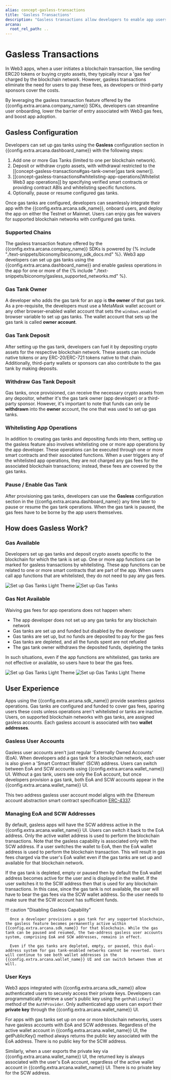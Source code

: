 ```yaml
---
alias: concept-gasless-transactions
title: 'Gasless Transactions'
description: "Gasless transactions allow developers to enable app users to use the app without paying any gas fees for blockchain transactions associated with the app operations. The gas fees are paid by the developer or the sponsors through the gas tanks set up for the app."
arcana:
  root_rel_path: ..
---
```


# Gasless Transactions

In Web3 apps, when a user initiates a blockchain transaction, like sending ERC20 tokens or buying crypto assets, they typically incur a 'gas fee' charged by the blockchain network. However, gasless transactions eliminate the need for users to pay these fees, as developers or third-party sponsors cover the costs.

By leveraging the gasless transaction feature offered by the {{config.extra.arcana.company_name}} SDKs, developers can streamline user onboarding, lower the barrier of entry associated with Web3 gas fees, and boost app adoption.

## Gasless Configuration

Developers can set up gas tanks using the **Gasless** configuration section in {{config.extra.arcana.dashboard_name}} with the following steps:

1. Add one or more Gas Tanks (limited to one per blockchain network).
2. Deposit or withdraw crypto assets, with withdrawal restricted to the [[concept-gasless-transactions#gas-tank-owner|gas tank owner]].
3. [[concept-gasless-transactions#whitelisting-app-operations|Whitelist Web3 app operations]] by specifying verified smart contracts or providing contract ABIs and whitelisting specific functions.
4. Optionally, pause or resume configured gas tanks.

Once gas tanks are configured, developers can seamlessly integrate their app with the {{config.extra.arcana.sdk_name}}, onboard users, and deploy the app on either the Testnet or Mainnet. Users can enjoy gas fee waivers for supported blockchain networks with configured gas tanks.

### Supported Chains

The gasless transaction feature offered by the {{config.extra.arcana.company_name}} SDKs is powered by {% include "./text-snippets/biconomy/biconomy_sdk_docs.md" %}. Web3 app developers can set up gas tanks using the {{config.extra.arcana.dashboard_name}} and enable gasless operations in the app for one or more of the {% include "./text-snippets/biconomy/gasless_supported_networks.md" %}.

### Gas Tank Owner

A developer who adds the gas tank for an app is **the owner** of that gas tank. As a pre-requisite, the developers must use a MetaMask wallet account or any other browser-enabled wallet account that sets the `windows.enabled` browser variable to set up gas tanks. The wallet account that sets up the gas tank is called **owner account**.

### Gas Tank Deposit

After setting up the gas tank, developers can fuel it by depositing crypto assets for the respective blockchain network. These assets can include native tokens or any ERC-20/ERC-721 tokens native to that chain. Additionally, third-party wallets or sponsors can also contribute to the gas tank by making deposits.

### Withdraw Gas Tank Deposit

Gas tanks, once provisioned, can receive the necessary crypto assets from any depositor, whether it's the gas tank owner (app developer) or a third-party sponsor. However, it's important to note that funds can only be **withdrawn** into the **owner** account, the one that was used to set up gas tanks.

### Whitelisting App Operations

In addition to creating gas tanks and depositing funds into them, setting up the gasless feature also involves whitelisting one or more app operations by the app developer. These operations can be executed through one or more smart contracts and their associated functions. When a user triggers any of the whitelisted app operations, they are not charged any gas fees for the associated blockchain transactions; instead, these fees are covered by the gas tanks.

### Pause / Enable Gas Tank

After provisioning gas tanks, developers can use the **Gasless** configuration section in the {{config.extra.arcana.dashboard_name}} any time later to pause or resume the gas tank operations.  When the gas tank is paused, the gas fees have to be borne by the app users themselves.

## How does Gasless Work?

### Gas Available

Developers set up gas tanks and deposit crypto assets specific to the blockchain for which the tank is set up. One or more app functions can be marked for gasless transactions by whitelisting. These app functions can be related to one or more smart contracts that are part of the app. When users call app functions that are whitelisted, they do not need to pay any gas fees.

<img src="/img/an_gasless_howitworks_light.png#only-light" alt="Set up Gas Tanks Light Theme" class="an-screenshots"/>
<img src="/img/an_gasless_howitworks_dark.png#only-dark" alt="Set up Gas Tanks" class="an-screenshots"/>

### Gas Not Available

Waiving gas fees for app operations does not happen when:

* The app developer does not set up any gas tanks for any blockchain network
* Gas tanks are set up and funded but disabled by the developer
* Gas tanks are set up, but no funds are deposited to pay for the gas fees
* Gas tanks are depleted, and all the funds spent are not refueled
* The gas tank owner withdraws the deposited funds, depleting the tanks

In such situations, even if the app functions are whitelisted, gas tanks are not effective or available, so users have to bear the gas fees.

<img src="/img/an_gasless_howitworks_empty_light.png#only-light" alt="Set up Gas Tanks Light Theme" class="an-screenshots"/>
<img src="/img/an_gasless_howitworks_empty_dark.png#only-dark" alt="Set up Gas Tanks Light Theme" class="an-screenshots"/>

## User Experience

Apps using the {{config.extra.arcana.sdk_name}} provide seamless gasless operations. Gas tanks are configured and funded to cover gas fees, sparing users these costs unless operations aren't whitelisted or tanks are inactive. Users, on supported blockchain networks with gas tanks, are assigned gasless accounts. Each gasless account is associated with two **wallet addresses**.

### Gasless User Accounts

Gasless user accounts aren't just regular 'Externally Owned Accounts' (EoA). When developers add a gas tank for a blockchain network, each user is also given a 'Smart Contract Wallet' (SCW) address. Users can switch between EoA and SCW accounts using {{config.extra.arcana.wallet_name}} UI. Without a gas tank, users see only the EoA account, but once developers provision a gas tank, both EoA and SCW accounts appear in the {{config.extra.arcana.wallet_name}} UI.

This two address gasless user account model aligns with the Ethereum account abstraction smart contract specification [ERC-4337](https://www.erc4337.io/docs).

### Managing EoA and SCW Addresses

By default, gasless apps will have the SCW address active in the {{config.extra.arcana.wallet_name}} UI. Users can switch it back to the EoA address. Only the active wallet address is used to perform the blockchain transactions. Note that the gasless capability is associated only with the SCW address. If a user switches the wallet to EoA, then the EoA wallet address is used to perform the blockchain transaction. This will result in gas fees charged via the user's EoA wallet even if the gas tanks are set up and available for that blockchain network.

If the gas tank is depleted, empty or paused then by default the EoA wallet address becomes active for the user and is displayed in the wallet. If the user switches it to the SCW address then that is used for any blockchain transactions. In this case, since the gas tank is not available, the user will have to bear the gas fees via the SCW wallet address. So the user needs to make sure that the SCW account has sufficient funds.

!!! caution "Disabling Gasless Capability"

      Once a developer provisions a gas tank for any supported blockchain, the gasless feature becomes permanently active within {{config.extra.arcana.sdk_name}} for that blockchain. While the gas tank can be paused and resumed, the two-address gasless user accounts system, comprising EoA and SCW addresses, remains in effect.
      
      Even if the gas tanks are depleted, empty, or paused, this dual-address system for gas tank-enabled networks cannot be reverted. Users will continue to see both wallet addresses in the {{config.extra.arcana.wallet_name}} UI and can switch between them at will.

### User Keys

Web3 apps integrated with {{config.extra.arcana.sdk_name}} allow authenticated users to securely access their private keys. Developers can programmatically retrieve a user's public key using the `getPublicKey()` method of the `AuthProvider`. Only authenticated app users can export their **private key** through the {{config.extra.arcana.wallet_name}} UI.

For apps with gas tanks set up on one or more blockchain networks, users have gasless accounts with EoA and SCW addresses. Regardless of the active wallet account in {{config.extra.arcana.wallet_name}} UI, the getPublicKey() method always returns the public key associated with the EoA address. There is no public key for the SCW address.

Similarly, when a user exports the private key via {{config.extra.arcana.wallet_name}} UI, the returned key is always associated with the user's EoA account, regardless of the active wallet account in {{config.extra.arcana.wallet_name}} UI. There is no private key for the SCW address.
